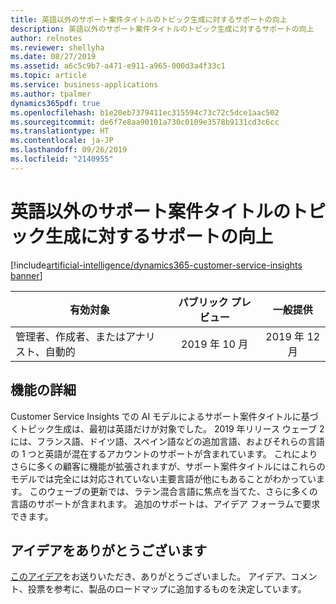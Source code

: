 ```yaml
---
title: 英語以外のサポート案件タイトルのトピック生成に対するサポートの向上
description: 英語以外のサポート案件タイトルのトピック生成に対するサポートの向上
author: relnotes
ms.reviewer: shellyha
ms.date: 08/27/2019
ms.assetid: a6c5c9b7-a471-e911-a965-000d3a4f33c1
ms.topic: article
ms.service: business-applications
ms.author: tpalmer
dynamics365pdf: true
ms.openlocfilehash: b1e20eb7379411ec315594c73c72c5dce1aac502
ms.sourcegitcommit: de6f7e8aa90101a730c0109e3578b9131cd3c6cc
ms.translationtype: HT
ms.contentlocale: ja-JP
ms.lasthandoff: 09/26/2019
ms.locfileid: "2140955"
---
```

# <a name="improved-support-for-topic-generation-for-non-english-case-titles"></a>英語以外のサポート案件タイトルのトピック生成に対するサポートの向上
[!include[artificial-intelligence/dynamics365-customer-service-insights banner](../includes/artificial-intelligence/dynamics365-customer-service-insights.md)]

| 有効対象    |  パブリック プレビュー | 一般提供 | 
| ---------- | :----------: |:----------: |
|管理者、作成者、またはアナリスト、自動的|2019 年 10 月| 2019 年 12 月|






## <a name="feature-details"></a>機能の詳細
<!--feature detail start -->
Customer Service Insights での AI モデルによるサポート案件タイトルに基づくトピック生成は、最初は英語だけが対象でした。 2019 年リリース ウェーブ 2 には、フランス語、ドイツ語、スペイン語などの追加言語、およびそれらの言語の 1 つと英語が混在するアカウントのサポートが含まれています。 これによりさらに多くの顧客に機能が拡張されますが、サポート案件タイトルにはこれらのモデルでは完全には対応されていない主要言語が他にもあることがわかっています。 このウェーブの更新では、ラテン混合言語に焦点を当てた、さらに多くの言語のサポートが含まれます。 追加のサポートは、アイデア フォーラムで要求できます。
<!--feature detail end -->











## <a name="thank-you-for-your-idea"></a>アイデアをありがとうございます
[このアイデア](https://aka.ms/csiideas)をお送りいただき、ありがとうございました。 アイデア、コメント、投票を参考に、製品のロードマップに追加するものを決定しています。
